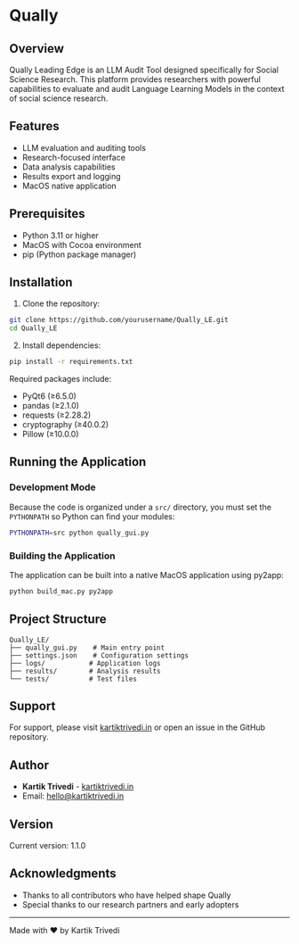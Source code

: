 # Qually
## Overview
Qually Leading Edge is an LLM Audit Tool designed specifically for Social Science Research. This platform provides researchers with powerful capabilities to evaluate and audit Language Learning Models in the context of social science research.

## Features
- LLM evaluation and auditing tools
- Research-focused interface
- Data analysis capabilities
- Results export and logging
- MacOS native application

## Prerequisites
- Python 3.11 or higher
- MacOS with Cocoa environment
- pip (Python package manager)

## Installation

1. Clone the repository:
```bash
git clone https://github.com/yourusername/Qually_LE.git
cd Qually_LE
```

2. Install dependencies:
```bash
pip install -r requirements.txt
```

Required packages include:
- PyQt6 (≥6.5.0)
- pandas (≥2.1.0)
- requests (≥2.28.2)
- cryptography (≥40.0.2)
- Pillow (≥10.0.0)

## Running the Application

### Development Mode
Because the code is organized under a `src/` directory, you must set the `PYTHONPATH` so Python can find your modules:
```bash
PYTHONPATH=src python qually_gui.py
```

### Building the Application
The application can be built into a native MacOS application using py2app:
```bash
python build_mac.py py2app
```

## Project Structure
```
Qually_LE/
├── qually_gui.py    # Main entry point
├── settings.json    # Configuration settings
├── logs/           # Application logs
├── results/        # Analysis results
└── tests/          # Test files
```



## Support
For support, please visit [kartiktrivedi.in](https://www.kartiktrivedi.in) or open an issue in the GitHub repository.

## Author
- **Kartik Trivedi** - [kartiktrivedi.in](https://www.kartiktrivedi.in)
- Email: hello@kartiktrivedi.in

## Version
Current version: 1.1.0

## Acknowledgments
- Thanks to all contributors who have helped shape Qually
- Special thanks to our research partners and early adopters

---
Made with ❤️ by Kartik Trivedi
